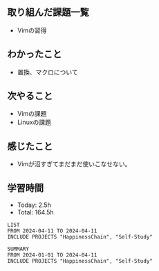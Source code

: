 ## 取り組んだ課題一覧
- Vimの習得
## わかったこと
- 置換、マクロについて
## 次やること
- Vimの課題
- Linuxの課題
## 感じたこと
- Vimが沼すぎてまだまだ使いこなせない。
## 学習時間
- Today: 2.5h
- Total: 164.5h

```toggl
LIST
FROM 2024-04-11 TO 2024-04-11
INCLUDE PROJECTS "HappinessChain", "Self-Study"
```
```toggl
SUMMARY
FROM 2024-01-01 TO 2024-04-11
INCLUDE PROJECTS "HappinessChain", "Self-Study"
```
